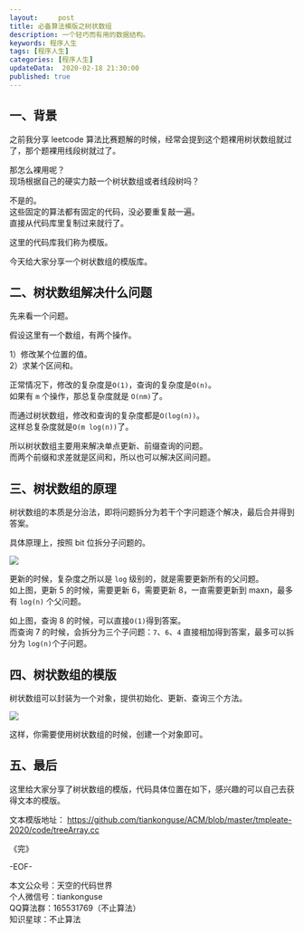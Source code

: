 ```yaml
---   
layout:     post  
title: 必备算法模版之树状数组  
description: 一个轻巧而有用的数据结构。  
keywords: 程序人生  
tags: [程序人生]    
categories: [程序人生]  
updateData:  2020-02-18 21:30:00  
published: true  
---  
```



## 一、背景  


之前我分享 leetcode 算法比赛题解的时候，经常会提到这个题裸用树状数组就过了，那个题裸用线段树就过了。  


那怎么裸用呢？  
现场根据自己的硬实力敲一个树状数组或者线段树吗？  


不是的。  
这些固定的算法都有固定的代码，没必要重复敲一遍。  
直接从代码库里复制过来就行了。  


这里的代码库我们称为模版。  


今天给大家分享一个树状数组的模版库。  


## 二、树状数组解决什么问题  


先来看一个问题。  


假设这里有一个数组，有两个操作。  


1）修改某个位置的值。  
2）求某个区间和。  


正常情况下，修改的复杂度是`O(1)`，查询的复杂度是`O(n)`。  
如果有 `m` 个操作，那总复杂度就是 `O(nm)`了。  


而通过树状数组，修改和查询的复杂度都是`O(log(n))`。  
这样总复杂度就是`O(m log(n))`了。  


所以树状数组主要用来解决单点更新、前缀查询的问题。  
而两个前缀和求差就是区间和，所以也可以解决区间问题。  


## 三、树状数组的原理  


树状数组的本质是分治法，即将问题拆分为若干个字问题逐个解决，最后合并得到答案。  


具体原理上，按照 bit 位拆分子问题的。  


![](http://res.tiankonguse.com/images/2020/11/02/001.png)  


更新的时候，复杂度之所以是 `log` 级别的，就是需要更新所有的父问题。  
如上图，更新 5 的时候，需要更新 6，需要更新 8，一直需要更新到 maxn，最多有 `log(n)` 个父问题。  


如上图，查询 8 的时候，可以直接`O(1)`得到答案。  
而查询 7 的时候，会拆分为三个子问题：`7`、`6`、`4` 直接相加得到答案，最多可以拆分为 `log(n)`个子问题。  


## 四、树状数组的模版  


树状数组可以封装为一个对象，提供初始化、更新、查询三个方法。  


![](http://res.tiankonguse.com/images/2020/11/02/002.png)  


这样，你需要使用树状数组的时候，创建一个对象即可。  


## 五、最后  


这里给大家分享了树状数组的模版，代码具体位置在如下，感兴趣的可以自己去获得文本的模版。  


文本模版地址： https://github.com/tiankonguse/ACM/blob/master/tmpleate-2020/code/treeArray.cc  



《完》  


-EOF-  



本文公众号：天空的代码世界  
个人微信号：tiankonguse  
QQ算法群：165531769（不止算法）  
知识星球：不止算法  

